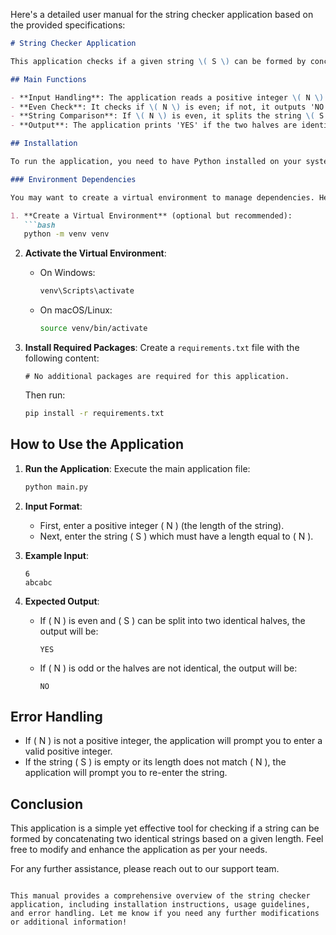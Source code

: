 Here's a detailed user manual for the string checker application based on the provided specifications:

```markdown
# String Checker Application

This application checks if a given string \( S \) can be formed by concatenating two identical strings based on a positive integer \( N \) that represents the length of the string.

## Main Functions

- **Input Handling**: The application reads a positive integer \( N \) and a string \( S \) from standard input.
- **Even Check**: It checks if \( N \) is even; if not, it outputs 'NO' and terminates.
- **String Comparison**: If \( N \) is even, it splits the string \( S \) into two halves and compares them.
- **Output**: The application prints 'YES' if the two halves are identical, otherwise it prints 'NO'.

## Installation

To run the application, you need to have Python installed on your system. You can download it from [python.org](https://www.python.org/downloads/).

### Environment Dependencies

You may want to create a virtual environment to manage dependencies. Here’s how to set it up:

1. **Create a Virtual Environment** (optional but recommended):
   ```bash
   python -m venv venv
   ```

2. **Activate the Virtual Environment**:
   - On Windows:
     ```bash
     venv\Scripts\activate
     ```
   - On macOS/Linux:
     ```bash
     source venv/bin/activate
     ```

3. **Install Required Packages**:
   Create a `requirements.txt` file with the following content:
   ```
   # No additional packages are required for this application.
   ```
   Then run:
   ```bash
   pip install -r requirements.txt
   ```

## How to Use the Application

1. **Run the Application**:
   Execute the main application file:
   ```bash
   python main.py
   ```

2. **Input Format**:
   - First, enter a positive integer \( N \) (the length of the string).
   - Next, enter the string \( S \) which must have a length equal to \( N \).

3. **Example Input**:
   ```
   6
   abcabc
   ```

4. **Expected Output**:
   - If \( N \) is even and \( S \) can be split into two identical halves, the output will be:
     ```
     YES
     ```
   - If \( N \) is odd or the halves are not identical, the output will be:
     ```
     NO
     ```

## Error Handling

- If \( N \) is not a positive integer, the application will prompt you to enter a valid positive integer.
- If the string \( S \) is empty or its length does not match \( N \), the application will prompt you to re-enter the string.

## Conclusion

This application is a simple yet effective tool for checking if a string can be formed by concatenating two identical strings based on a given length. Feel free to modify and enhance the application as per your needs.

For any further assistance, please reach out to our support team.
```

This manual provides a comprehensive overview of the string checker application, including installation instructions, usage guidelines, and error handling. Let me know if you need any further modifications or additional information!